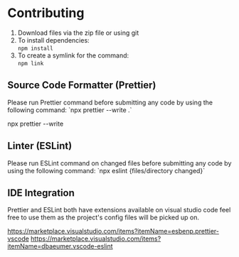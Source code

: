 # Contributing

1. Download files via the zip file or using git<br/>
2. To install dependencies:<br/>
   `npm install`<br/>
3. To create a symlink for the command:<br/>
   `npm link`

<h2>Source Code Formatter (Prettier)</h2>
Please run Prettier command before submitting any code by using the following command:
`npx prettier --write .`

npx prettier --write

<h2>Linter (ESLint)</h2>
Please run ESLint command on changed files before submitting any code by using the following command:
`npx eslint {files/directory changed}`

<h2>IDE Integration </h2>
Prettier and ESLint both have extensions available on visual studio code feel free to use them as the project's config files will be picked up on. 

https://marketplace.visualstudio.com/items?itemName=esbenp.prettier-vscode
https://marketplace.visualstudio.com/items?itemName=dbaeumer.vscode-eslint
